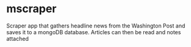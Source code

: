 # mscraper
Scraper app that gathers headline news from the Washington Post and saves it to a mongoDB database.  Articles can then be read and notes attached
